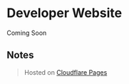 # Developer Website
<!-- You can check it out [here](https://williamharrison.dev). -->
Coming Soon

## Notes
> Hosted on [Cloudflare Pages](https://pages.cloudflare.com)

